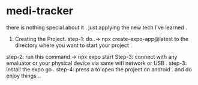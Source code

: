 # medi-tracker
there is nothing special about it . just applying the new tech I've learned .

1. Creating the Project.
step-1: 
do..-> npx create-expo-app@latest
to the directory where you want to start your project . 

step-2: 
 run this command -> npx expo start 
 Step-3: 
 connect with any emaluator or your physical device via same wifi network or USB .
 step-3:
 Install the expo go . 
 step-4: press a to open the project on android . and do enjoy things .. 

 

 